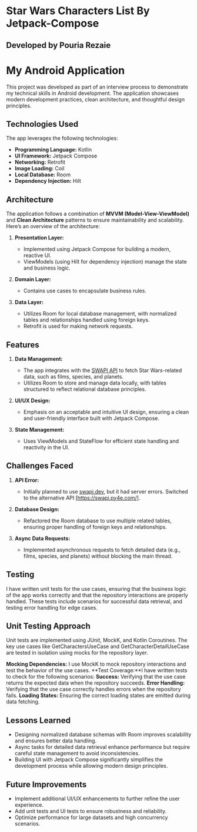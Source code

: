 # Star Wars Characters List By Jetpack-Compose

## Developed by Pouria Rezaie

# My Android Application

This project was developed as part of an interview process to demonstrate my technical skills in Android development. The application showcases modern development practices, clean architecture, and thoughtful design principles.

## Technologies Used

The app leverages the following technologies:

- **Programming Language:** Kotlin
- **UI Framework:** Jetpack Compose
- **Networking:** Retrofit
- **Image Loading:** Coil
- **Local Database:** Room
- **Dependency Injection:** Hilt

## Architecture

The application follows a combination of **MVVM (Model-View-ViewModel)** and **Clean Architecture** patterns to ensure maintainability and scalability. Here’s an overview of the architecture:

1. **Presentation Layer:**
    - Implemented using Jetpack Compose for building a modern, reactive UI.
    - ViewModels (using Hilt for dependency injection) manage the state and business logic.

2. **Domain Layer:**
    - Contains use cases to encapsulate business rules.

3. **Data Layer:**
    - Utilizes Room for local database management, with normalized tables and relationships handled using foreign keys.
    - Retrofit is used for making network requests.

## Features

1. **Data Management:**
    - The app integrates with the [SWAPI API](https://swapi.py4e.com/) to fetch Star Wars-related data, such as films, species, and planets.
    - Utilizes Room to store and manage data locally, with tables structured to reflect relational database principles.

2. **UI/UX Design:**
    - Emphasis on an acceptable and intuitive UI design, ensuring a clean and user-friendly interface built with Jetpack Compose.

3. **State Management:**
    - Uses ViewModels and StateFlow for efficient state handling and reactivity in the UI.

## Challenges Faced

1. **API Error:**
    - Initially planned to use [swapi.dev](https://swapi.dev), but it had server errors. Switched to the alternative API [https://swapi.py4e.com/].

2. **Database Design:**
    - Refactored the Room database to use multiple related tables, ensuring proper handling of foreign keys and relationships.

3. **Async Data Requests:**
    - Implemented asynchronous requests to fetch detailed data (e.g., films, species, and planets) without blocking the main thread.

## Testing
I have written unit tests for the use cases, ensuring that the business logic of the app works correctly and that the repository interactions are properly handled. These tests include scenarios for successful data retrieval, and testing error handling for edge cases.

## Unit Testing Approach
Unit tests are implemented using JUnit, MockK, and Kotlin Coroutines. The key use cases like GetCharactersUseCase and GetCharacterDetailUseCase are tested in isolation using mocks for the repository layer.

**Mocking Dependencies:** I use MockK to mock repository interactions and test the behavior of the use cases.
**Test Coverage:**I have written tests to check for the following scenarios:
**Success:** Verifying that the use case returns the expected data when the repository succeeds.
**Error Handling:** Verifying that the use case correctly handles errors when the repository fails.
**Loading States:** Ensuring the correct loading states are emitted during data fetching.

## Lessons Learned

- Designing normalized database schemas with Room improves scalability and ensures better data handling.
- Async tasks for detailed data retrieval enhance performance but require careful state management to avoid inconsistencies.
- Building UI with Jetpack Compose significantly simplifies the development process while allowing modern design principles.

## Future Improvements

- Implement additional UI/UX enhancements to further refine the user experience.
- Add unit tests and UI tests to ensure robustness and reliability.
- Optimize performance for large datasets and high concurrency scenarios.




